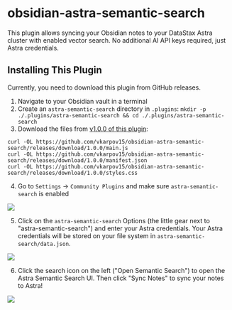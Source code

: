 # obsidian-astra-semantic-search

This plugin allows syncing your Obsidian notes to your DataStax Astra cluster with enabled vector search.
No additional AI API keys required, just Astra credentials.

## Installing This Plugin

Currently, you need to download this plugin from GitHub releases.

1. Navigate to your Obsidian vault in a terminal
2. Create an `astra-semantic-search` directory in `.plugins`: `mkdir -p ./.plugins/astra-semantic-search && cd ./.plugins/astra-semantic-search`
3. Download the files from [v1.0.0 of this plugin](https://github.com/vkarpov15/obsidian-astra-semantic-search/releases/tag/1.0.0):

```
curl -OL https://github.com/vkarpov15/obsidian-astra-semantic-search/releases/download/1.0.0/main.js
curl -OL https://github.com/vkarpov15/obsidian-astra-semantic-search/releases/download/1.0.0/manifest.json
curl -OL https://github.com/vkarpov15/obsidian-astra-semantic-search/releases/download/1.0.0/styles.css
```

4. Go to `Settings` -> `Community Plugins` and make sure `astra-semantic-search` is enabled

<img src="https://i.imgur.com/5sGHBqD.png">

5. Click on the `astra-semantic-search` Options (the little gear next to "astra-semantic-search") and enter your Astra credentials. Your Astra credentials will be stored on your file system in `astra-semantic-search/data.json`.

<img src="https://i.imgur.com/1omgr1g.png">

6. Click the search icon on the left ("Open Semantic Search") to open the Astra Semantic Search UI. Then click "Sync Notes" to sync your notes to Astra!

<img src="https://i.imgur.com/Mmwo84l.png">